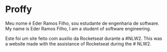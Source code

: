 # Proffy

Meu nome é Eder Ramos Filho, sou estudante de engenharia de software.
My name is Eder Ramos Filho, I am a student of software engineering.

Este foi um site feito com auxilio da Rocketseat durante a #NLW2.
This was a website made with the assistance of Rocketseat during the # NLW2.
